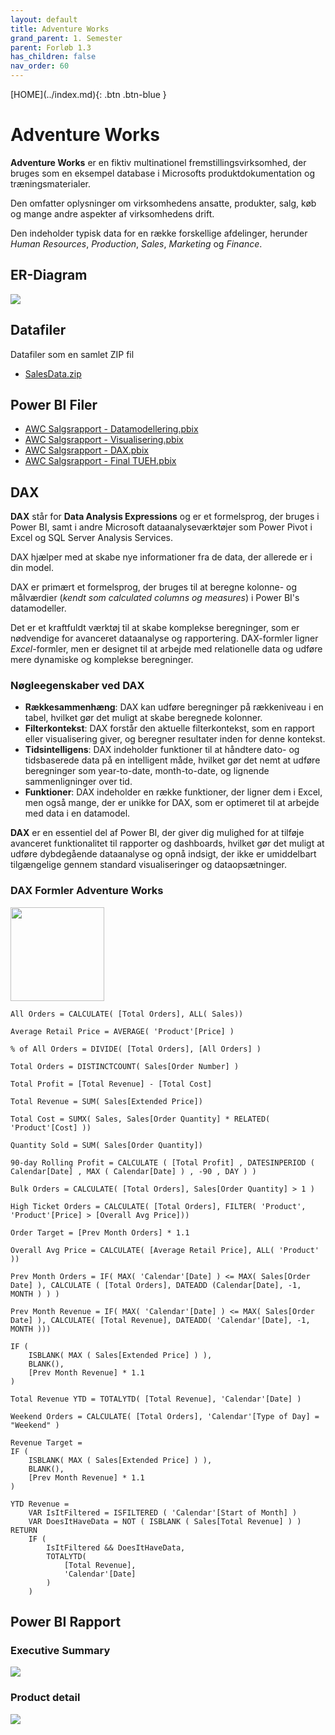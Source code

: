 ```yaml
---
layout: default
title: Adventure Works
grand_parent: 1. Semester
parent: Forløb 1.3
has_children: false
nav_order: 60
---
```


<span class="fs-1">
[HOME](../index.md){: .btn .btn-blue }
</span>

# Adventure Works
**Adventure Works** er en fiktiv multinationel fremstillingsvirksomhed, der bruges som en eksempel database i Microsofts produktdokumentation og træningsmaterialer.

Den omfatter oplysninger om virksomhedens ansatte, produkter, salg, køb og mange andre aspekter af virksomhedens drift. 

Den indeholder typisk data for en række forskellige afdelinger, herunder *Human Resources*, *Production*, *Sales*, *Marketing* og *Finance*.

## ER-Diagram

![](../image/awc_er.jpg)

## Datafiler
Datafiler som en samlet ZIP fil
- [SalesData.zip](./filer/SalesData.zip)

## Power BI Filer
- [AWC Salgsrapport - Datamodellering.pbix](./filer/AWC%20Salgsrapport%20-%20Datamodellering.pbix)
- [AWC Salgsrapport - Visualisering.pbix](./filer/AWC%20Salgsrapport%20-%20Visualisering.pbix)
- [AWC Salgsrapport - DAX.pbix](./filer/AWC%20Salgsrapport%20-%20DAX.pbix)
- [AWC Salgsrapport - Final TUEH.pbix](./filer/AWC%20Salgsrapport%20-%20Final%20TUEH.pbix)

## DAX
**DAX** står for **Data Analysis Expressions** og er et formelsprog, der bruges i Power BI, samt i andre Microsoft dataanalyseværktøjer som Power Pivot i Excel og SQL Server Analysis Services. 

DAX hjælper med at skabe nye informationer fra de data, der allerede er i din model.

DAX er primært et formelsprog, der bruges til at beregne kolonne- og målværdier (*kendt som calculated columns og measures*) i Power BI's datamodeller. 

Det er et kraftfuldt værktøj til at skabe komplekse beregninger, som er nødvendige for avanceret dataanalyse og rapportering. DAX-formler ligner *Excel*-formler, men er designet til at arbejde med relationelle data og udføre mere dynamiske og komplekse beregninger.

### Nøgleegenskaber ved DAX

- **Rækkesammenhæng**: DAX kan udføre beregninger på rækkeniveau i en tabel, hvilket gør det muligt at skabe beregnede kolonner.
- **Filterkontekst**: DAX forstår den aktuelle filterkontekst, som en rapport eller visualisering giver, og beregner resultater inden for denne kontekst.
- **Tidsintelligens**: DAX indeholder funktioner til at håndtere dato- og tidsbaserede data på en intelligent måde, hvilket gør det nemt at udføre beregninger som year-to-date, month-to-date, og lignende sammenligninger over tid.
- **Funktioner**: DAX indeholder en række funktioner, der ligner dem i Excel, men også mange, der er unikke for DAX, som er optimeret til at arbejde med data i en datamodel.

**DAX** er en essentiel del af Power BI, der giver dig mulighed for at tilføje avanceret funktionalitet til rapporter og dashboards, hvilket gør det muligt at udføre dybdegående dataanalyse og opnå indsigt, der ikke er umiddelbart tilgængelige gennem standard visualiseringer og dataopsætninger.

### DAX Formler Adventure Works

<img src="../image/dax-formler.jpg" style="width: 150px">

```dax
All Orders = CALCULATE( [Total Orders], ALL( Sales))
```
```dax
Average Retail Price = AVERAGE( 'Product'[Price] )
```
```dax
% of All Orders = DIVIDE( [Total Orders], [All Orders] )
```
```dax
Total Orders = DISTINCTCOUNT( Sales[Order Number] )
```
```dax
Total Profit = [Total Revenue] - [Total Cost]
```
```dax
Total Revenue = SUM( Sales[Extended Price])
```
```dax
Total Cost = SUMX( Sales, Sales[Order Quantity] * RELATED( 'Product'[Cost] ))
```
```dax
Quantity Sold = SUM( Sales[Order Quantity])
```
```dax
90-day Rolling Profit = CALCULATE ( [Total Profit] , DATESINPERIOD ( Calendar[Date] , MAX ( Calendar[Date] ) , -90 , DAY ) )
```
```dax
Bulk Orders = CALCULATE( [Total Orders], Sales[Order Quantity] > 1 )
```
```dax
High Ticket Orders = CALCULATE( [Total Orders], FILTER( 'Product', 'Product'[Price] > [Overall Avg Price]))
```
```dax
Order Target = [Prev Month Orders] * 1.1
```
```dax
Overall Avg Price = CALCULATE( [Average Retail Price], ALL( 'Product' ))
```
```dax
Prev Month Orders = IF( MAX( 'Calendar'[Date] ) <= MAX( Sales[Order Date] ), CALCULATE ( [Total Orders], DATEADD (Calendar[Date], -1, MONTH ) ) )
```
```dax
Prev Month Revenue = IF( MAX( 'Calendar'[Date] ) <= MAX( Sales[Order Date] ), CALCULATE( [Total Revenue], DATEADD( 'Calendar'[Date], -1, MONTH )))
```
```daxRevenue Target = 
IF ( 
    ISBLANK( MAX ( Sales[Extended Price] ) ),
    BLANK(),
    [Prev Month Revenue] * 1.1
)
```
```dax
Total Revenue YTD = TOTALYTD( [Total Revenue], 'Calendar'[Date] )
```
```dax
Weekend Orders = CALCULATE( [Total Orders], 'Calendar'[Type of Day] = "Weekend" )
```
```dax
Revenue Target = 
IF ( 
    ISBLANK( MAX ( Sales[Extended Price] ) ),
    BLANK(),
    [Prev Month Revenue] * 1.1
)
```
```dax
YTD Revenue = 
    VAR IsItFiltered = ISFILTERED ( 'Calendar'[Start of Month] )
    VAR DoesItHaveData = NOT ( ISBLANK ( Sales[Total Revenue] ) )
RETURN
	IF ( 
		IsItFiltered && DoesItHaveData,
		TOTALYTD(
			[Total Revenue],
			'Calendar'[Date]
		)
	)
```

## Power BI Rapport
### Executive Summary
![](../image/awc_rap_1.jpg)

### Product detail
![](../image/awc_rap_2.jpg)